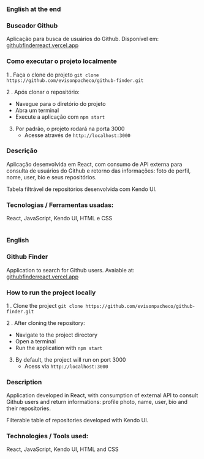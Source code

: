 ### English at the end
### Buscador Github
Aplicação para busca de usuários do Github.
Disponível em: [githubfinderreact.vercel.app](https://githubfinderreact.vercel.app)

### Como executar o projeto localmente
1 . Faça o clone do projeto ```git clone https://github.com/evisonpacheco/github-finder.git```

2 . Após clonar o repositório:
  - Navegue para o diretório do projeto
  - Abra um terminal
  - Execute a aplicação com ```npm start```

3. Por padrão, o projeto rodará na porta 3000
   - Acesse através de ```http://localhost:3000```

### Descrição
Aplicação desenvolvida em React, com consumo de API externa para consulta de usuários do Github e retorno das informações: foto de perfil, nome, user, bio e seus repositórios.

Tabela filtrável de repositórios desenvolvida com Kendo UI.

### Tecnologias / Ferramentas usadas:
React, JavaScript, Kendo UI, HTML e CSS
#
#
#
### English
### Github Finder 
Application to search for Github users.
Avaiable at: [githubfinderreact.vercel.app](https://githubfinderreact.vercel.app)

### How to run the project locally
1 . Clone the project ```git clone https://github.com/evisonpacheco/github-finder.git```

2 . After cloning the repository:
  - Navigate to the project directory
  - Open a terminal
  - Run the application with ```npm start```

3. By default, the project will run on port 3000
   - Acess via ```http://localhost:3000```

### Description
Application developed in React, with consumption of external API to consult Github users and return informations: profile photo, name, user, bio and their repositories.

Filterable table of repositories developed with Kendo UI.

### Technologies / Tools used:
React, JavaScript, Kendo UI, HTML and CSS
